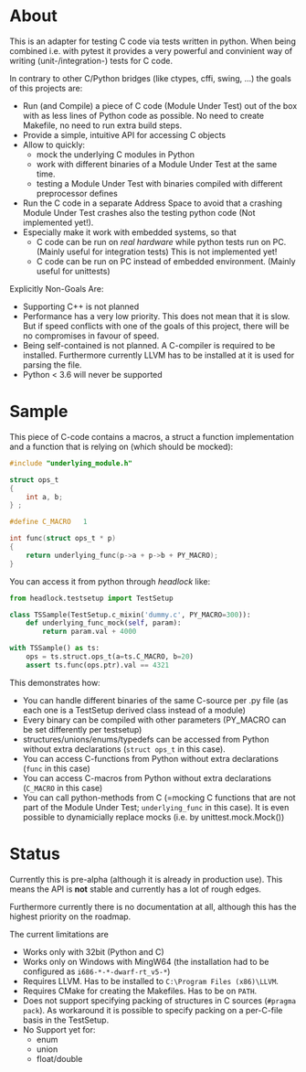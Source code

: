 # About

This is an adapter for testing C code via tests written in python.
When being combined i.e. with pytest it provides a very powerful and
convinient way of writing (unit-/integration-) tests for C code.

In contrary to other C/Python bridges (like ctypes, cffi, swing, ...)
the goals of this projects are:

 - Run (and Compile) a piece of C code (Module Under Test)
   out of the box with as less lines of Python code as possible.
   No need to create Makefile, no need to run extra build steps.
 - Provide a simple, intuitive API for accessing C objects
 - Allow to quickly:
   - mock the underlying C modules in Python
   - work with different binaries of a Module Under Test at
     the same time.
   - testing a Module Under Test with binaries compiled with
     different preprocessor defines
 - Run the C code in a separate Address Space to avoid that a crashing
   Module Under Test crashes also the testing python code
   (Not implemented yet!).
 - Especially make it work with embedded systems, so that
   - C code can be run on *real hardware* while python tests run on PC.
     (Mainly useful for integration tests)
     This is not implemented yet!
   - C code can be run on PC instead of embedded environment.
    (Mainly useful for unittests)

Explicitly Non-Goals Are:

 - Supporting C++ is not planned
 - Performance has a very low priority. This does not mean that it is
   slow. But if speed conflicts with one of the goals of this project,
   there will be no compromises in favour of speed.
 - Being self-contained is not planned. A C-compiler is required
   to be installed. Furthermore currently LLVM has to be installed
   at it is used for parsing the file.
 - Python < 3.6 will never be supported


# Sample

This piece of C-code contains a macros, a struct a function
implementation and a function that is relying on
(which should be mocked):

```c
#include "underlying_module.h"

struct ops_t
{
    int a, b;
} ;

#define C_MACRO   1

int func(struct ops_t * p)
{
    return underlying_func(p->a + p->b + PY_MACRO);
}
```

You can access it from python through *headlock* like:

```python
from headlock.testsetup import TestSetup

class TSSample(TestSetup.c_mixin('dummy.c', PY_MACRO=300)):
    def underlying_func_mock(self, param):
        return param.val + 4000

with TSSample() as ts:
    ops = ts.struct.ops_t(a=ts.C_MACRO, b=20)
    assert ts.func(ops.ptr).val == 4321
```

This demonstrates how:
 * You can handle different binaries of the same C-source per .py file
   (as each one is a TestSetup derived class instead of a module)
 * Every binary can be compiled with other parameters
   (PY_MACRO can be set differently per testsetup)
 * structures/unions/enums/typedefs can be accessed from Python without
   extra declarations (```struct ops_t``` in this case).
 * You can access C-functions from Python without extra declarations
   (```func``` in this case)
 * You can access C-macros from Python without extra declarations
   (```C_MACRO``` in this case)
 * You can call python-methods from C (=mocking C functions that are
   not part of the Module Under Test;
   ```underlying_func``` in this case). It is even possible to
   dynamicially replace mocks (i.e. by unittest.mock.Mock())

# Status

Currently this is pre-alpha (although it is already in production
use). This means the API is **not** stable and currently has a lot of
rough edges.

Furthermore currently there is no documentation at all,
although this has the highest priority on the roadmap.

The current limitations are

 - Works only with 32bit (Python and C)
 - Works only on Windows with MingW64
   (the installation had to be configured as
   ```i686-*-*-dwarf-rt_v5-*```)
 - Requires LLVM. Has to be installed to
   ```C:\Program Files (x86)\LLVM```.
 - Requires CMake for creating the Makefiles. Has to be on ```PATH```.
 - Does not support specifying packing of structures in C sources
   (```#pragma pack```). As workaround it is possible to specify
   packing on a per-C-file basis in the TestSetup.
 - No Support yet for:
    - enum
    - union
    - float/double
